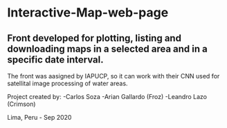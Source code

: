 # Interactive-Map-web-page
Front developed for plotting, listing and downloading maps in a selected area and in a specific date interval.
---------------------------------------------------------------------------------------------------------------
The front was aasigned by IAPUCP, so it can work with their CNN used for satellital image processing of water areas.

Project created by:
-Carlos Soza
-Arian Gallardo (Froz)
-Leandro Lazo (Crimson)

Lima, Peru - Sep 2020
